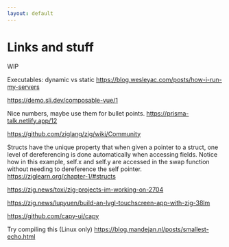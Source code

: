 ```yaml
---
layout: default
---
```

# Links and stuff

WIP

<Transform scale="0.5">

Executables: dynamic vs static
https://blog.wesleyac.com/posts/how-i-run-my-servers

https://demo.sli.dev/composable-vue/1

Nice numbers, maybe use them for bullet points.
https://prisma-talk.netlify.app/12

https://github.com/ziglang/zig/wiki/Community

Structs have the unique property that when given a pointer to a struct, one level of dereferencing is done automatically when accessing fields. Notice how in this example, self.x and self.y are accessed in the swap function without needing to dereference the self pointer.
https://ziglearn.org/chapter-1/#structs

<Anchor 
  href="https://youtu.be/3DxjZmLBizI" 
  text="3 things you might like about Zig" />

https://zig.news/toxi/zig-projects-im-working-on-2704

https://zig.news/lupyuen/build-an-lvgl-touchscreen-app-with-zig-38lm

https://github.com/capy-ui/capy

Try compiling this (Linux only)
https://blog.mandejan.nl/posts/smallest-echo.html

</Transform>

<!-- Notes -->
